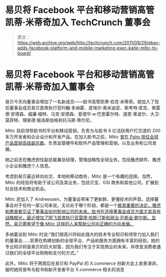 # 易贝将 Facebook 平台和移动营销高管凯蒂·米蒂奇加入 TechCrunch 董事会

> 原文：<https://web.archive.org/web/http://techcrunch.com/2011/09/29/ebay-adds-facebook-platform-and-mobile-marketing-exec-katie-mitic-to-board/>

# 易贝将 Facebook 平台和移动营销高管凯蒂·米蒂奇加入董事会

易贝今天向董事会增加了一名新成员——脸书高管凯蒂·伯克·米蒂奇。她加入了现任董事会成员易贝首席执行官约翰·多纳霍、皮埃尔·奥米迪亚、斯考特·库克、弗雷德·安德森、威廉·福特、马克·安德森、爱德华·w·巴恩霍尔特、道恩·莱波尔、大卫·莫菲特、理查德·施洛斯伯格和托马斯·蒂尔尼。

Mitic 目前领导脸书的平台和移动营销，负责为与脸书 8 亿活跃用户打交道的 200 多万开发者和企业设计和开发产品。在加入脸书之前，Mitic [曾在 Palm 担任全球产品营销高级副总裁](https://web.archive.org/web/20230203053323/https://techcrunch.com/2010/08/09/palm-execs/)，负责监督硬件和软件产品管理和营销，以及业务和公司发展。

她之前还在雅虎担任副总裁兼总经理，管理战略性全球业务，包括雅虎邮件、雅虎小企业和雅虎个人信息。

考虑到易贝最近转向社交、本地和移动商务，Mitic 是一个有趣的选择。当然，Mitic 的经验将有助于该公司及其业务，包括贝宝，GSI 商务和其他公司，扩展到社会技术和商业机会。

Mitic 还加入了 Andreessen，为董事会带来了更新鲜、更懂技术的声音。选择董事会对于任何一家公司来说，无论处于哪个阶段，都是一个[极其重要的决定。雅虎和惠普都见证了董事会如何影响公司的未来。脸书在选择董事会成员方面尤其具有战略眼光，最近增加了网飞首席执行官雷德·哈斯汀斯和政治·厄斯金·鲍尔斯。显然，易贝寄希望于像 Mitic 这样的人来帮助公司向正确的方向发展。](https://web.archive.org/web/20230203053323/https://techcrunch.com/2011/09/04/board/)

多纳霍谈到 Mitic 时说:“我们很高兴将如此强大的技术专业知识和领导力加入我们的董事会……凯蒂在构建创新的全球平台、产品和服务方面拥有丰富的经验。她的专业知识将是易贝的巨大财富，因为我们专注于实现商业的未来，并改变消费者通过我们的全球平台购物和支付的方式。”

此外，Mitic 将于两周后在易贝和 PayPal 的 X.commerce 创新大会上发表演讲，届时她将宣布与脸书和新开发者平台 X.commerce 相关的消息